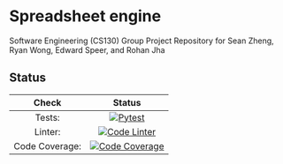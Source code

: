 # Spreadsheet engine
Software Engineering (CS130) Group Project Repository for Sean Zheng, Ryan Wong, Edward Speer, and Rohan Jha 

## Status

| Check |  Status      |
|:-----------:|:--------:|
| Tests: | [![Pytest](https://github.com/Espeer5/cs130/actions/workflows/pytest.yml/badge.svg?branch=main)](https://github.com/Espeer5/cs130/actions/workflows/pytest.yml) |
| Linter: | [![Code Linter](https://github.com/Espeer5/cs130/actions/workflows/pylint.yml/badge.svg?branch=main)](https://github.com/Espeer5/cs130/actions/workflows/pylint.yml) |
| Code Coverage: | [![Code Coverage](.github/badges/coverage.svg)](https://github.com/Espeer5/cs130/actions/workflows/cover_badge.yml)|

